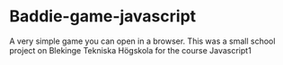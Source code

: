 # Baddie-game-javascript
A very simple game you can open in a browser. This was a small school project on Blekinge Tekniska Högskola for the course Javascript1
